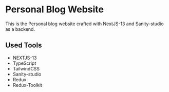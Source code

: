 # Personal Blog Website

This is the Personal blog website crafted with
NextJS-13 and Sanity-studio as a backend.
## Used Tools
- NEXTJS-13
- TypeScript
- TailwindCSS
- Sanity-studio
- Redux
- Redux-Toolkit